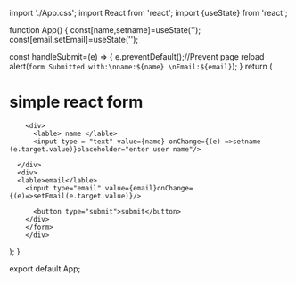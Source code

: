 
import './App.css';
import React from 'react';
import {useState} from 'react';


function App() {
  const[name,setname]=useState('');
  const[email,setEmail]=useState('');

  const handleSubmit=(e) => {
    e.preventDefault();//Prevent page reload
    alert(`form Submitted with:\nname:${name} \nEmail:${email}`);
  }
  return (
    <div className="App">
      <h1>simple react form</h1>
      <form onSubmit={handleSubmit}>

        <div>
          <lable> name </lable>
          <input type = "text" value={name} onChange={(e) =>setname (e.target.value)}placeholder="enter user name"/>

      </div>
      <div>
      <lable>email</lable>
        <input type="email" value={email}onChange={(e)=>setEmail(e.target.value)}/>
      
          <button type="submit">submit</button>
        </div>
        </form>
        </div>
      
  );
}

export default App;
 
